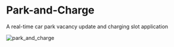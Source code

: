 # Park-and-Charge

A real-time car park vacancy update and charging slot application

![park_and_charge](https://user-images.githubusercontent.com/80626616/203578312-baef5301-3ac0-47ee-9625-bf51c6599909.gif)
